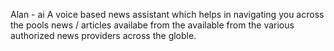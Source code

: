 Alan - ai 
A voice based news assistant which helps in navigating you across the pools news / articles availabe from the available from the various authorized news providers across the globle.
